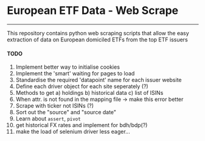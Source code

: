 # European ETF Data - Web Scrape
***
This repository contains python web scraping scripts that allow the easy extraction of data on European domiciled ETFs from the top ETF issuers



#### TODO

1. Implement better way to initialise cookies
1. Implement the 'smart' waiting for pages to load
1. Standardise the required 'datapoint' name for each issuer website
1. Define each driver object for each site seperately (?)
1. Methods to get a) holdings b) historical data c) list of ISINs
1. When attr. is not found in the mapping file -> make this error better
1. Scrape with ticker not ISINs (?)
1. Sort out the "source" and "source date"
1. Learn about `assert`, `pivot`
1. get historical FX rates and implement for bdh/bdp(?)
1. make the load of selenium driver less eager...